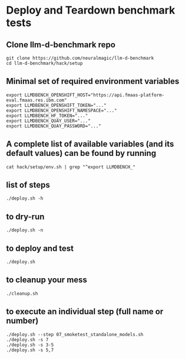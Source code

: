# Deploy and Teardown benchmark tests

## Clone llm-d-benchmark repo
```
git clone https://github.com/neuralmagic/llm-d-benchmark
cd llm-d-benchmark/hack/setup
```

## Minimal set of required environment variables
```
export LLMDBENCH_OPENSHIFT_HOST="https://api.fmaas-platform-eval.fmaas.res.ibm.com"
export LLMDBENCH_OPENSHIFT_TOKEN="..."
export LLMDBENCH_OPENSHIFT_NAMESPACE="..."
export LLMDBENCH_HF_TOKEN="..."
export LLMDBENCH_QUAY_USER="..."
export LLMDBENCH_QUAY_PASSWORD="..."
```

## A complete list of available variables (and its default values) can be found by running
 `cat hack/setup/env.sh | grep "^export LLMDBENCH_"`

## list of steps
```
./deploy.sh -h
```

## to dry-run
```
./deploy.sh -n
```

## to deploy and test
```
./deploy.sh
```

## to cleanup your mess
```
./cleanup.sh
```

## to execute an individual step (full name or number)
```
./deploy.sh --step 07_smoketest_standalone_models.sh
./deploy.sh -s 7
./deploy.sh -s 3-5
./deploy.sh -s 5,7
```